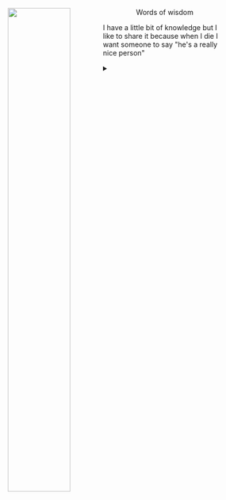 <p align="center">
    <a href="https://github.com/Dhn-nys?tab=repositories">
        <img align="left" width="50%" src="https://imgur.com/download/WsJubMv/">
    </a>
</p>
    <p align="center">Words of wisdom</p>
    <p>I have a little bit of knowledge but I like to share it because when I die I want someone to say "he's a really nice person"</p>
    <details>
    </br>
    </br>
        <summary></summary>
        <p align="center">
            <a href="#" target="_blank">
                <img alt="Top Language" src="https://github-readme-stats.vercel.app/api/top-langs/?username=dhn-nys&hide=html,&hide_border=true&title_color=2e3440&text_color=3b4252"/>
                <img alt="GitHub Stats" src="https://github-readme-stats.vercel.app/api?username=dhn-nys&show_icons=true&hide_border=true&icon_color=2e3440&title_color=434c5e&text_color=3b4252"/>
            </a>
        </p>
        <details>
            <summary></summary>
            <p align="center">
                <a href="https://github.com/dhn-nys" target="_blank">
                    <img alt="GitHub Hits" src="https://badges.pufler.dev/visits/dhn-nys/dhn-nys?style=flat-square&label=Visits&color=success&logo=GitHub&logoColor=white&labelColor=2e3440"/>
                </a>
                <a href="https://github.com/dhn-nys/dhn-nys" target="_blank">
                    <img alt="GitHub Updates" src="https://img.shields.io/github/last-commit/dhn-nys/dhn-nys?style=flat-square&label=Updated&labelColor=3b4252&color=2e3440"/>
                </a>
            </p>
    </details>
</details>
